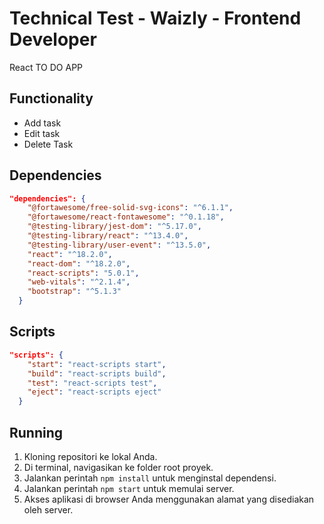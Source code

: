 # Technical Test - Waizly - Frontend Developer

React TO DO APP

## Functionality

- Add task
- Edit task
- Delete Task

## Dependencies

```json
"dependencies": {
    "@fortawesome/free-solid-svg-icons": "^6.1.1",
    "@fortawesome/react-fontawesome": "^0.1.18",
    "@testing-library/jest-dom": "^5.17.0",
    "@testing-library/react": "^13.4.0",
    "@testing-library/user-event": "^13.5.0",
    "react": "^18.2.0",
    "react-dom": "^18.2.0",
    "react-scripts": "5.0.1",
    "web-vitals": "^2.1.4",
    "bootstrap": "^5.1.3"
  }
```

## Scripts

```json
"scripts": {
    "start": "react-scripts start",
    "build": "react-scripts build",
    "test": "react-scripts test",
    "eject": "react-scripts eject"
  }
```

## Running

1. Kloning repositori ke lokal Anda.
2. Di terminal, navigasikan ke folder root proyek.
3. Jalankan perintah `npm install` untuk menginstal dependensi.
4. Jalankan perintah `npm start` untuk memulai server.
5. Akses aplikasi di browser Anda menggunakan alamat yang disediakan oleh server.
